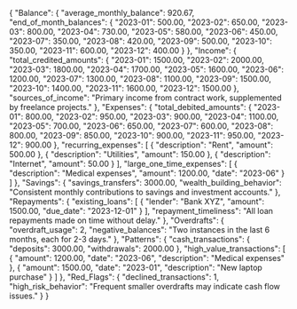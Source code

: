 {
  "Balance": {
    "average_monthly_balance": 920.67,
    "end_of_month_balances": {
      "2023-01": 500.00,
      "2023-02": 650.00,
      "2023-03": 800.00,
      "2023-04": 730.00,
      "2023-05": 580.00,
      "2023-06": 450.00,
      "2023-07": 350.00,
      "2023-08": 420.00,
      "2023-09": 500.00,
      "2023-10": 350.00,
      "2023-11": 600.00,
      "2023-12": 400.00
    }
  },
  "Income": {
    "total_credited_amounts": {
      "2023-01": 1500.00,
      "2023-02": 2000.00,
      "2023-03": 1800.00,
      "2023-04": 1700.00,
      "2023-05": 1600.00,
      "2023-06": 1200.00,
      "2023-07": 1300.00,
      "2023-08": 1100.00,
      "2023-09": 1500.00,
      "2023-10": 1400.00,
      "2023-11": 1600.00,
      "2023-12": 1500.00
    },
    "sources_of_income": "Primary income from contract work, supplemented by freelance projects."
  },
  "Expenses": {
    "total_debited_amounts": {
      "2023-01": 800.00,
      "2023-02": 950.00,
      "2023-03": 900.00,
      "2023-04": 1100.00,
      "2023-05": 700.00,
      "2023-06": 650.00,
      "2023-07": 600.00,
      "2023-08": 800.00,
      "2023-09": 850.00,
      "2023-10": 900.00,
      "2023-11": 950.00,
      "2023-12": 900.00
    },
    "recurring_expenses": [
      { "description": "Rent", "amount": 500.00 },
      { "description": "Utilities", "amount": 150.00 },
      { "description": "Internet", "amount": 50.00 }
    ],
    "large_one_time_expenses": [
      { "description": "Medical expenses", "amount": 1200.00, "date": "2023-06" }
    ]
  },
  "Savings": {
    "savings_transfers": 3000.00,
    "wealth_building_behavior": "Consistent monthly contributions to savings and investment accounts."
  },
  "Repayments": {
    "existing_loans": [
      { "lender": "Bank XYZ", "amount": 1500.00, "due_date": "2023-12-01" }
    ],
    "repayment_timeliness": "All loan repayments made on time without delay."
  },
  "Overdrafts": {
    "overdraft_usage": 2,
    "negative_balances": "Two instances in the last 6 months, each for 2-3 days."
  },
  "Patterns": {
    "cash_transactions": { "deposits": 3000.00, "withdrawals": 2000.00 },
    "high_value_transactions": [
      { "amount": 1200.00, "date": "2023-06", "description": "Medical expenses" },
      { "amount": 1500.00, "date": "2023-01", "description": "New laptop purchase" }
    ]
  },
  "Red_Flags": {
    "declined_transactions": 1,
    "high_risk_behavior": "Frequent smaller overdrafts may indicate cash flow issues."
  }
}